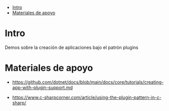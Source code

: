 
- [Intro](#intro)
- [Materiales de apoyo](#materiales-de-apoyo)

# Intro

Demos sobre la creación de aplicaciones bajo el patrón plugins

# Materiales de apoyo

- <https://github.com/dotnet/docs/blob/main/docs/core/tutorials/creating-app-with-plugin-support.md>

- <https://www.c-sharpcorner.com/article/using-the-plugin-pattern-in-c-sharp/>
